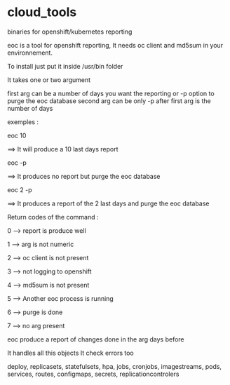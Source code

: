 # cloud_tools
binaries for openshift/kubernetes reporting



eoc is a tool for openshift reporting, It needs oc client and md5sum in your environnement.

To install just put it inside /usr/bin folder



It takes one or two argument

first arg can be a number of days you want the reporting  or -p option to purge the eoc database
second arg can be only -p after first arg is the number of days

exemples :

eoc 10

  ==> It will produce a 10 last days report

eoc -p

  ==> It produces no report but purge the eoc database
  
eoc 2 -p

  ==> It produces a report of the 2 last days and purge the eoc database


Return codes of the command :

  0 --> report is produce well
  
  1 --> arg is not numeric
  
  2 --> oc client is not present
  
  3 --> not logging to openshift
  
  4 --> md5sum is not present
  
  5 --> Another eoc process is running

  6 --> purge is done

  7 --> no arg present



eoc produce a report of changes done in the arg days before

It handles all this objects
It check errors too

deploy, replicasets, statefulsets, hpa, jobs, cronjobs, imagestreams, pods, services, routes, configmaps, secrets, replicationcontrolers
